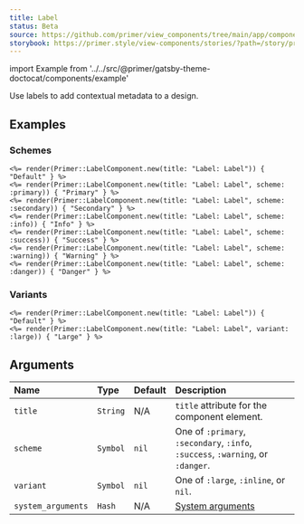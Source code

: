 ```yaml
---
title: Label
status: Beta
source: https://github.com/primer/view_components/tree/main/app/components/primer/label_component.rb
storybook: https://primer.style/view-components/stories/?path=/story/primer-label-component
---
```


import Example from '../../src/@primer/gatsby-theme-doctocat/components/example'

<!-- Warning: AUTO-GENERATED file, do not edit. Add code comments to your Ruby instead <3 -->

Use labels to add contextual metadata to a design.

## Examples

### Schemes

<Example src="<span title='Label: Label' class='Label bg-blue'>Default</span><span title='Label: Label' class='Label Label--primary '>Primary</span><span title='Label: Label' class='Label Label--secondary '>Secondary</span><span title='Label: Label' class='Label Label--info '>Info</span><span title='Label: Label' class='Label Label--success '>Success</span><span title='Label: Label' class='Label Label--warning '>Warning</span><span title='Label: Label' class='Label Label--danger '>Danger</span>" />

```erb
<%= render(Primer::LabelComponent.new(title: "Label: Label")) { "Default" } %>
<%= render(Primer::LabelComponent.new(title: "Label: Label", scheme: :primary)) { "Primary" } %>
<%= render(Primer::LabelComponent.new(title: "Label: Label", scheme: :secondary)) { "Secondary" } %>
<%= render(Primer::LabelComponent.new(title: "Label: Label", scheme: :info)) { "Info" } %>
<%= render(Primer::LabelComponent.new(title: "Label: Label", scheme: :success)) { "Success" } %>
<%= render(Primer::LabelComponent.new(title: "Label: Label", scheme: :warning)) { "Warning" } %>
<%= render(Primer::LabelComponent.new(title: "Label: Label", scheme: :danger)) { "Danger" } %>
```

### Variants

<Example src="<span title='Label: Label' class='Label bg-blue'>Default</span><span title='Label: Label' class='Label Label--large bg-blue'>Large</span>" />

```erb
<%= render(Primer::LabelComponent.new(title: "Label: Label")) { "Default" } %>
<%= render(Primer::LabelComponent.new(title: "Label: Label", variant: :large)) { "Large" } %>
```

## Arguments

| Name | Type | Default | Description |
| :- | :- | :- | :- |
| `title` | `String` | N/A | `title` attribute for the component element. |
| `scheme` | `Symbol` | `nil` | One of `:primary`, `:secondary`, `:info`, `:success`, `:warning`, or `:danger`. |
| `variant` | `Symbol` | `nil` | One of `:large`, `:inline`, or `nil`. |
| `system_arguments` | `Hash` | N/A | [System arguments](/system-arguments) |
